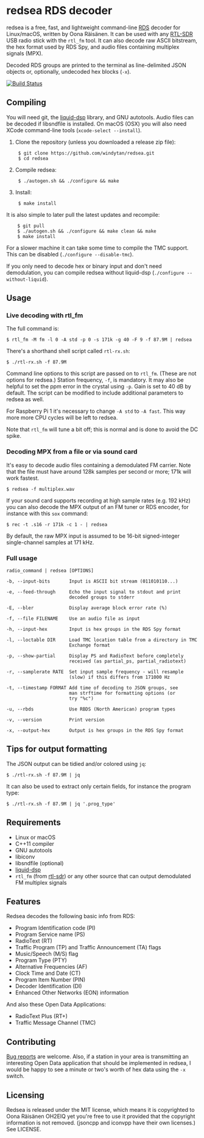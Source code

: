 # redsea RDS decoder

redsea is a free, fast, and lightweight command-line
[RDS](http://en.wikipedia.org/wiki/Radio_Data_System) decoder for Linux/macOS,
written by Oona Räisänen. It can be used with any
[RTL-SDR](http://www.rtl-sdr.com/about-rtl-sdr/) USB radio stick with the
`rtl_fm` tool. It can also decode raw ASCII bitstream, the hex format used by
RDS Spy, and audio files containing multiplex signals (MPX).

Decoded RDS groups are printed to the terminal as line-delimited JSON objects
or, optionally, undecoded hex blocks (`-x`).

[![Build Status](https://travis-ci.org/windytan/redsea.svg?branch=master)](https://travis-ci.org/windytan/redsea)

## Compiling

You will need git, the [liquid-dsp](https://github.com/jgaeddert/liquid-dsp)
library, and GNU autotools. Audio files can be decoded if libsndfile is
installed. On macOS (OSX) you will also need XCode command-line tools
(`xcode-select --install`).

1. Clone the repository (unless you downloaded a release zip file):

        $ git clone https://github.com/windytan/redsea.git
        $ cd redsea

2. Compile redsea:

        $ ./autogen.sh && ./configure && make

3. Install:

        $ make install

It is also simple to later pull the latest updates and recompile:

        $ git pull
        $ ./autogen.sh && ./configure && make clean && make
        $ make install

For a slower machine it can take some time to compile the TMC support. This can
be disabled (`./configure --disable-tmc`).

If you only need to decode hex or binary input and don't need demodulation,
you can compile redsea without liquid-dsp (`./configure --without-liquid`).

## Usage

### Live decoding with rtl_fm

The full command is:

    $ rtl_fm -M fm -l 0 -A std -p 0 -s 171k -g 40 -F 9 -f 87.9M | redsea

There's a shorthand shell script called `rtl-rx.sh`:

    $ ./rtl-rx.sh -f 87.9M

Command line options to this script are passed on to `rtl_fm`. (These are not
options for redsea.) Station frequency,
`-f`, is mandatory. It may also be helpful to set the ppm error in the
crystal using `-p`. Gain is set to 40 dB by default. The script can be modified
to include additional parameters to redsea as well.

For Raspberry Pi 1 it's necessary to change `-A std` to `-A fast`. This
way more more CPU cycles will be left to redsea.

Note that `rtl_fm` will tune a bit off; this is normal and is done to
avoid the DC spike.

### Decoding MPX from a file or via sound card

It's easy to decode audio files containing a demodulated FM carrier. Note that
the file must have around 128k samples per second or more; 171k will work
fastest.

    $ redsea -f multiplex.wav

If your sound card supports recording at high sample rates (e.g. 192 kHz) you
can also decode the MPX output of an FM tuner or RDS encoder, for instance
with this `sox` command:

    $ rec -t .s16 -r 171k -c 1 - | redsea

By default, the raw MPX input is assumed to be 16-bit signed-integer
single-channel samples at 171 kHz.

### Full usage

```
radio_command | redsea [OPTIONS]

-b, --input-bits       Input is ASCII bit stream (011010110...)

-e, --feed-through     Echo the input signal to stdout and print
                       decoded groups to stderr

-E, --bler             Display average block error rate (%)

-f, --file FILENAME    Use an audio file as input

-h, --input-hex        Input is hex groups in the RDS Spy format

-l, --loctable DIR     Load TMC location table from a directory in TMC
                       Exchange format

-p, --show-partial     Display PS and RadioText before completely
                       received (as partial_ps, partial_radiotext)

-r, --samplerate RATE  Set input sample frequency - will resample
                       (slow) if this differs from 171000 Hz

-t, --timestamp FORMAT Add time of decoding to JSON groups, see
                       man strftime for formatting options (or
                       try "%c")

-u, --rbds             Use RBDS (North American) program types

-v, --version          Print version

-x, --output-hex       Output is hex groups in the RDS Spy format
```

## Tips for output formatting

The JSON output can be tidied and/or colored using `jq`:

    $ ./rtl-rx.sh -f 87.9M | jq

It can also be used to extract only certain fields, for instance the program
type:

    $ ./rtl-rx.sh -f 87.9M | jq '.prog_type'

## Requirements

* Linux or macOS
* C++11 compiler
* GNU autotools
* libiconv
* libsndfile (optional)
* [liquid-dsp](https://github.com/jgaeddert/liquid-dsp)
* `rtl_fm` (from [rtl-sdr](http://sdr.osmocom.org/trac/wiki/rtl-sdr)) or any
   other source that can output demodulated FM multiplex signals

## Features

Redsea decodes the following basic info from RDS:

* Program Identification code (PI)
* Program Service name (PS)
* RadioText (RT)
* Traffic Program (TP) and Traffic Announcement (TA) flags
* Music/Speech (M/S) flag
* Program Type (PTY)
* Alternative Frequencies (AF)
* Clock Time and Date (CT)
* Program Item Number (PIN)
* Decoder Identification (DI)
* Enhanced Other Networks (EON) information

And also these Open Data Applications:

* RadioText Plus (RT+)
* Traffic Message Channel (TMC)

## Contributing

[Bug reports](https://github.com/windytan/redsea/issues) are welcome. Also, if a
station in your area is transmitting an interesting Open Data application that
should be implemented in redsea, I would be happy to see a minute or two's worth
of hex data using the `-x` switch.

## Licensing

Redsea is released under the MIT license, which means it is copyrighted to Oona
Räisänen OH2EIQ yet you're free to use it provided that the copyright
information is not removed. (jsoncpp and iconvpp have their own licenses.)
See LICENSE.
